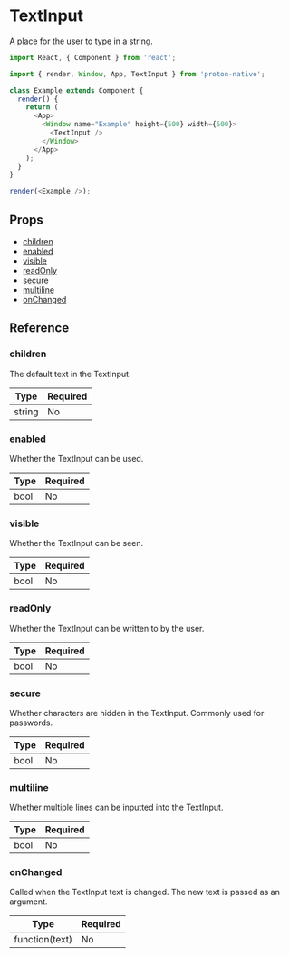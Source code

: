 # TextInput

A place for the user to type in a string.

```javascript
import React, { Component } from 'react';

import { render, Window, App, TextInput } from 'proton-native';

class Example extends Component {
  render() {
    return (
      <App>
        <Window name="Example" height={500} width={500}>
          <TextInput />
        </Window>
      </App>
    );
  }
}

render(<Example />);
```

## Props

- [children](#children)
- [enabled](#enabled)
- [visible](#visible)
- [readOnly](#readOnly)
- [secure](#secure)
- [multiline](#multiline)
- [onChanged](#onChanged)

## Reference

### children

The default text in the TextInput.

| **Type** | **Required** |
| --- | --- |
| string | No |

### enabled

Whether the TextInput can be used.

| **Type** | **Required** |
| --- | --- |
| bool | No |

### visible

Whether the TextInput can be seen.

| **Type** | **Required** |
| --- | --- |
| bool | No |

### readOnly

Whether the TextInput can be written to by the user.

| **Type** | **Required** |
| --- | --- |
| bool | No |

### secure

Whether characters are hidden in the TextInput. Commonly used for passwords.

| **Type** | **Required** |
| --- | --- |
| bool | No |

### multiline

Whether multiple lines can be inputted into the TextInput.

| **Type** | **Required** |
| --- | --- |
| bool | No |

### onChanged

Called when the TextInput text is changed. The new text is passed as an argument.

| **Type** | **Required** |
| --- | --- |
| function(text) | No |